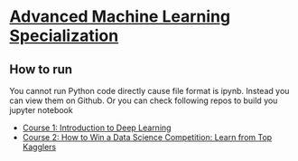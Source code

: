 # [Advanced Machine Learning Specialization](https://www.coursera.org/specializations/aml)

## How to run

You cannot run Python code directly cause file format is ipynb. Instead you can view them on Github. Or you can check following repos to build you jupyter notebook

* [Course 1: Introduction to Deep Learning](https://github.com/hse-aml/intro-to-dl)
* [Course 2: How to Win a Data Science Competition: Learn from Top Kagglers](https://github.com/hse-aml/competitive-data-science)
